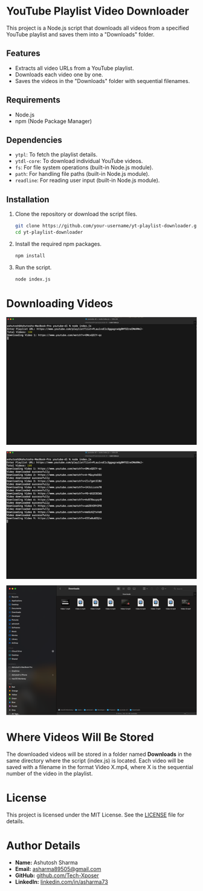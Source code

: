 
# YouTube Playlist Video Downloader

This project is a Node.js script that downloads all videos from a specified YouTube playlist and saves them into a "Downloads" folder.

## Features

- Extracts all video URLs from a YouTube playlist.
- Downloads each video one by one.
- Saves the videos in the "Downloads" folder with sequential filenames.

## Requirements

- Node.js
- npm (Node Package Manager)

## Dependencies

- `ytpl`: To fetch the playlist details.
- `ytdl-core`: To download individual YouTube videos.
- `fs`: For file system operations (built-in Node.js module).
- `path`: For handling file paths (built-in Node.js module).
- `readline`: For reading user input (built-in Node.js module).

## Installation

1. Clone the repository or download the script files.
   
   ```bash
   git clone https://github.com/your-username/yt-playlist-downloader.git
   cd yt-playlist-downloader
   ```

2. Install the required npm packages.
    ```bash
    npm install
    ```
3. Run the script.
    ```bash
    node index.js
    ```

# Downloading Videos
![alt text](./ss/s1.png)

![alt text](./ss/ss2.png)

![alt text](./ss/ss3.png)


# Where Videos Will Be Stored
The downloaded videos will be stored in a folder named **Downloads** in the same directory where the script (index.js) is located. Each video will be saved with a filename in the format Video X.mp4, where X is the sequential number of the video in the playlist.

# License
This project is licensed under the MIT License. See the [LICENSE](LICENSE) file for details.

# Author Details
- **Name:** Ashutosh Sharma
- **Email:** [asharma89505@gmail.com](mailto:asharma89505@gmail.com)
- **GitHub:** [github.com/Tech-Xposer](https://github.com/Tech-Xposer/)
- **LinkedIn:** [linkedin.com/in/asharma73](https://linkedin.com/in/asharma73)
